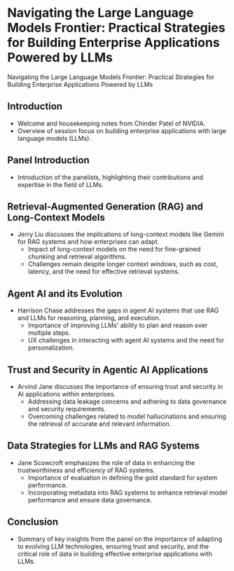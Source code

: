 # Navigating the Large Language Models Frontier: Practical Strategies for Building Enterprise Applications Powered by LLMs

Navigating the Large Language Models Frontier: Practical Strategies for Building Enterprise Applications Powered by LLMs

## Introduction
- Welcome and housekeeping notes from Chinder Patel of NVIDIA.
- Overview of session focus on building enterprise applications with large language models (LLMs).

## Panel Introduction
- Introduction of the panelists, highlighting their contributions and expertise in the field of LLMs.

## Retrieval-Augmented Generation (RAG) and Long-Context Models
- Jerry Liu discusses the implications of long-context models like Gemini for RAG systems and how enterprises can adapt.
  - Impact of long-context models on the need for fine-grained chunking and retrieval algorithms.
  - Challenges remain despite longer context windows, such as cost, latency, and the need for effective retrieval systems.

## Agent AI and its Evolution
- Harrison Chase addresses the gaps in agent AI systems that use RAG and LLMs for reasoning, planning, and execution.
  - Importance of improving LLMs' ability to plan and reason over multiple steps.
  - UX challenges in interacting with agent AI systems and the need for personalization.

## Trust and Security in Agentic AI Applications
- Arvind Jane discusses the importance of ensuring trust and security in AI applications within enterprises.
  - Addressing data leakage concerns and adhering to data governance and security requirements.
  - Overcoming challenges related to model hallucinations and ensuring the retrieval of accurate and relevant information.

## Data Strategies for LLMs and RAG Systems
- Jane Scowcroft emphasizes the role of data in enhancing the trustworthiness and efficiency of RAG systems.
  - Importance of evaluation in defining the gold standard for system performance.
  - Incorporating metadata into RAG systems to enhance retrieval model performance and ensure data governance.

## Conclusion
- Summary of key insights from the panel on the importance of adapting to evolving LLM technologies, ensuring trust and security, and the critical role of data in building effective enterprise applications with LLMs.